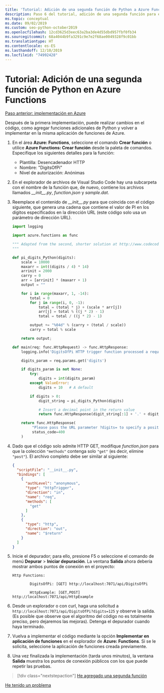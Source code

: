 ```yaml
---
title: 'Tutorial: Adición de una segunda función de Python a Azure Functions con VS Code'
description: Paso 6 del tutorial, adición de una segunda función para expandir un proyecto de Azure Functions.
ms.topic: conceptual
ms.date: 09/02/2019
ms.custom: seo-python-october2019
ms.openlocfilehash: 12cd3625d3eec63a2ba3de4d55dbd957fbf0fb34
ms.sourcegitcommit: 68a4044b9fa3291c9e7e2f68ae0049328f9c01bb
ms.translationtype: HT
ms.contentlocale: es-ES
ms.lasthandoff: 12/10/2019
ms.locfileid: "74992428"
---
```

# <a name="tutorial-add-a-second-python-function-to-azure-functions"></a>Tutorial: Adición de una segunda función de Python en Azure Functions

[Paso anterior: implementación en Azure](tutorial-vs-code-serverless-python-05.md)

Después de la primera implementación, puede realizar cambios en el código, como agregar funciones adicionales de Python y volver a implementar en la misma aplicación de funciones de Azure.

1. En el área **Azure: Functions**, seleccione el comando **Crear función** o utilice **Azure Functions: Crear función** desde la paleta de comandos. Especifique los siguientes detalles para la función:

    - Plantilla: Desencadenador HTTP
    - Nombre: "DigitsOfPi"
    - Nivel de autorización: Anónimas

1. En el explorador de archivos de Visual Studio Code hay una subcarpeta con el nombre de la función que, de nuevo, contiene los archivos llamados *\_\_init\_\_.py*, *function.json* y *sample.dat*.

1. Reemplace el contenido de *\_\_init\_\_.py* para que coincida con el código siguiente, que genera una cadena que contiene el valor de PI en los dígitos especificados en la dirección URL (este código solo usa un parámetro de dirección URL).

    ```python
    import logging

    import azure.functions as func

    """ Adapted from the second, shorter solution at http://www.codecodex.com/wiki/Calculate_digits_of_pi#Python
    """

    def pi_digits_Python(digits):
        scale = 10000
        maxarr = int((digits / 4) * 14)
        arrinit = 2000
        carry = 0
        arr = [arrinit] * (maxarr + 1)
        output = ""

        for i in range(maxarr, 1, -14):
            total = 0
            for j in range(i, 0, -1):
                total = (total * j) + (scale * arr[j])
                arr[j] = total % ((j * 2) - 1)
                total = total / ((j * 2) - 1)

            output += "%04d" % (carry + (total / scale))
            carry = total % scale

        return output;

    def main(req: func.HttpRequest) -> func.HttpResponse:
        logging.info('DigitsOfPi HTTP trigger function processed a request.')

        digits_param = req.params.get('digits')

        if digits_param is not None:
            try:
                digits = int(digits_param)
            except ValueError:
                digits = 10   # A default

            if digits > 0:
                digit_string = pi_digits_Python(digits)

                # Insert a decimal point in the return value
                return func.HttpResponse(digit_string[:1] + '.' + digit_string[1:])

        return func.HttpResponse(
             "Please pass the URL parameter ?digits= to specify a positive number of digits.",
             status_code=400
        )
    ```

1. Dado que el código solo admite HTTP GET, modifique *function.json* para que la colección `"methods"` contenga solo `"get"` (es decir, elimine `"post"`). El archivo completo debe ser similar al siguiente:

    ```json
    {
      "scriptFile": "__init__.py",
      "bindings": [
        {
          "authLevel": "anonymous",
          "type": "httpTrigger",
          "direction": "in",
          "name": "req",
          "methods": [
            "get"
          ]
        },
        {
          "type": "http",
          "direction": "out",
          "name": "$return"
        }
      ]
    }
    ```

1. Inicie el depurador; para ello, presione F5 o seleccione el comando de menú **Depurar** > **Iniciar depuración**. La ventana **Salida** ahora debería mostrar ambos puntos de conexión en el proyecto:

    ```output
    Http Functions:

            DigitsOfPi: [GET] http://localhost:7071/api/DigitsOfPi

            HttpExample: [GET,POST] http://localhost:7071/api/HttpExample
    ```

1. Desde un explorador o con curl, haga una solicitud a `http://localhost:7071/api/DigitsOfPi?digits=125` y observe la salida. (Es posible que observe que el algoritmo del código no es totalmente preciso, pero dejaremos las mejoras). Detenga el depurador cuando haya terminado.

1. Vuelva a implementar el código mediante la opción **Implementar en aplicación de funciones** en el explorador de **Azure: Functions**. Si se le solicita, seleccione la aplicación de funciones creada previamente.

1. Una vez finalizada la implementación (tarda unos minutos), la ventana **Salida** muestra los puntos de conexión públicos con los que puede repetir las pruebas.

> [!div class="nextstepaction"]
> [He agregado una segunda función](tutorial-vs-code-serverless-python-07.md)

[He tenido un problema](https://www.research.net/r/PWZWZ52?tutorial=vscode-functions-python&step=06-second-function)

